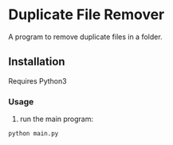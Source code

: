# Duplicate File Remover
A program to remove duplicate files in a folder.

## Installation
Requires Python3

### Usage
1. run the main program:
```bash
python main.py 